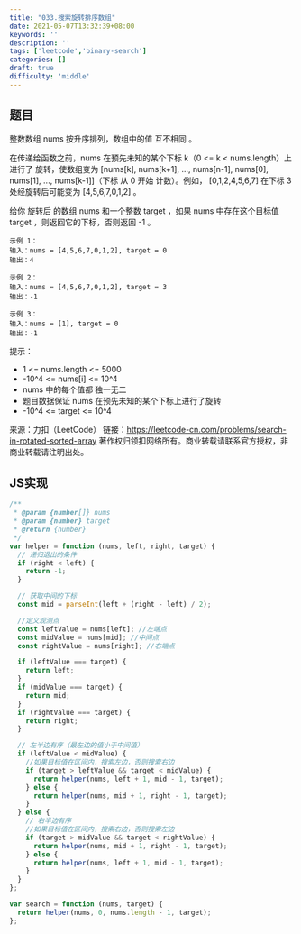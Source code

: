```yaml
---
title: "033.搜索旋转排序数组"
date: 2021-05-07T13:32:39+08:00
keywords: ''
description: ''
tags: ['leetcode','binary-search']
categories: []
draft: true
difficulty: 'middle'
---
```


## 题目

整数数组 nums 按升序排列，数组中的值 互不相同 。

在传递给函数之前，nums 在预先未知的某个下标 k（0 <= k < nums.length）上进行了 旋转，使数组变为 [nums[k], nums[k+1], ..., nums[n-1], nums[0], nums[1], ..., nums[k-1]]（下标 从 0 开始 计数）。例如， [0,1,2,4,5,6,7] 在下标 3 处经旋转后可能变为 [4,5,6,7,0,1,2] 。

给你 旋转后 的数组 nums 和一个整数 target ，如果 nums 中存在这个目标值 target ，则返回它的下标，否则返回 -1 。

```
示例 1：
输入：nums = [4,5,6,7,0,1,2], target = 0
输出：4

示例 2：
输入：nums = [4,5,6,7,0,1,2], target = 3
输出：-1

示例 3：
输入：nums = [1], target = 0
输出：-1
```

提示：

- 1 <= nums.length <= 5000
- -10^4 <= nums[i] <= 10^4
- nums 中的每个值都 独一无二
- 题目数据保证 nums 在预先未知的某个下标上进行了旋转
- -10^4 <= target <= 10^4

来源：力扣（LeetCode）
链接：https://leetcode-cn.com/problems/search-in-rotated-sorted-array
著作权归领扣网络所有。商业转载请联系官方授权，非商业转载请注明出处。


## JS实现

```javascript
/**
 * @param {number[]} nums
 * @param {number} target
 * @return {number}
 */
var helper = function (nums, left, right, target) {
  // 递归退出的条件
  if (right < left) {
    return -1;
  }

  // 获取中间的下标
  const mid = parseInt(left + (right - left) / 2);

  //定义观测点
  const leftValue = nums[left]; //左端点
  const midValue = nums[mid]; //中间点
  const rightValue = nums[right]; //右端点

  if (leftValue === target) {
    return left;
  }
  if (midValue === target) {
    return mid;
  }
  if (rightValue === target) {
    return right;
  }

  // 左半边有序（最左边的值小于中间值）
  if (leftValue < midValue) {
    //如果目标值在区间内，搜索左边，否则搜索右边
    if (target > leftValue && target < midValue) {
      return helper(nums, left + 1, mid - 1, target);
    } else {
      return helper(nums, mid + 1, right - 1, target);
    }
  } else {
    // 右半边有序
    //如果目标值在区间内，搜索右边，否则搜索左边
    if (target > midValue && target < rightValue) {
      return helper(nums, mid + 1, right - 1, target);
    } else {
      return helper(nums, left + 1, mid - 1, target);
    }
  }
};

var search = function (nums, target) {
  return helper(nums, 0, nums.length - 1, target);
};
```
